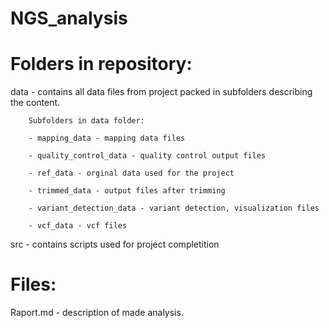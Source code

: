 # NGS_analysis


# Folders in repository:


data - contains all data files from project packed in subfolders describing the content.

        Subfolders in data folder:

        - mapping_data - mapping data files
        
        - quality_control_data - quality control output files
        
        - ref_data - orginal data used for the project
        
        - trimmed_data - output files after trimming
        
        - variant_detection_data - variant detection, visualization files 
        
        - vcf_data - vcf files

src - contains scripts used for project completition


# Files:


Raport.md - description of made analysis.
